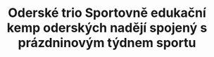---
id: a02adc9a-bb70-4c3f-9e06-dd14dbb9dfdd
title: Oderské trio Sportovně edukační kemp oderských nadějí spojený s prázdninovým týdnem sportu
price: 10
year: 2013
description: Projekt navazuje na loňskou velmi úspěšnou spolupráci Oderského tria s nadačním fondem, díky které se uskutečnil skvělý tábor pro místní holky a kluky s mnoha vzácnými sportovními hosty (nejrůznějších odvětví i věkových skupin), kteří pro děti připravili besedy a vyprávěli o cestě za svými úspěchy.
kouskovani: false
locationName: undefined
position:
  lng: 17.8295979982206
  lat: 49.66157621740873
---